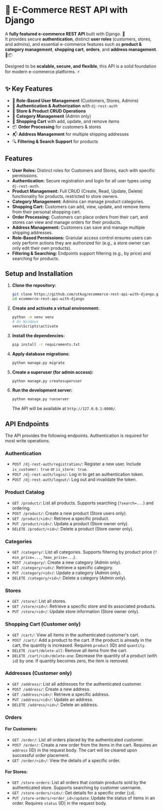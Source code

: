 # 🛒 E-Commerce REST API with Django  

A **fully featured e-commerce REST API** built with Django. 🚀  
It provides secure **authentication**, distinct **user roles** (customers, stores, and admins), and essential e-commerce features such as **product & category management**, **shopping cart**, **orders**, and **address management**. 🔐📦  

Designed to be **scalable, secure, and flexible**, this API is a solid foundation for modern e-commerce platforms. ⚡  

## ✨ Key Features  
- 👥 **Role-Based User Management** (Customers, Stores, Admins)  
- 🔑 **Authentication & Authorization** with `dj-rest-auth`  
- 🏪 **Store & Product CRUD Operations**  
- 📂 **Category Management** (Admin only)  
- 🛒 **Shopping Cart** with add, update, and remove items  
- 📦 **Order Processing** for customers & stores  
- 📬 **Address Management** for multiple shipping addresses  
- 🔍 **Filtering & Search Support** for products  

## Features

*   **User Roles:** Distinct roles for Customers and Stores, each with specific permissions.
*   **Authentication:** Secure registration and login for all user types using `dj-rest-auth`.
*   **Product Management:** Full CRUD (Create, Read, Update, Delete) functionality for products, restricted to store owners.
*   **Category Management:** Admins can manage product categories.
*   **Shopping Cart:** Customers can add, view, update, and remove items from their personal shopping cart.
*   **Order Processing:** Customers can place orders from their cart, and stores can view and manage orders for their products.
*   **Address Management:** Customers can save and manage multiple shipping addresses.
*   **Role-Based Permissions:** Granular access control ensures users can only perform actions they are authorized for (e.g., a store owner can only edit their own products).
*   **Filtering & Searching:** Endpoints support filtering (e.g., by price) and searching for products.


## Setup and Installation

1.  **Clone the repository:**
    ```bash
    git clone https://github.com/utkug/ecommerce-rest-api-with-django.git
    cd ecommerce-rest-api-with-django
    ```

2.  **Create and activate a virtual environment:**
    ```bash
    python -m venv venv
    # On Windows
    venv\Scripts\activate
    ```

3.  **Install the dependencies:**
    ```bash
    pip install -r requirements.txt
    ```

4.  **Apply database migrations:**
    ```bash
    python manage.py migrate
    ```

5.  **Create a superuser (for admin access):**
    ```bash
    python manage.py createsuperuser
    ```

6.  **Run the development server:**
    ```bash
    python manage.py runserver
    ```
    The API will be available at `http://127.0.0.1:8000/`.


## API Endpoints

The API provides the following endpoints. Authentication is required for most write operations.

### Authentication
*   `POST /dj-rest-auth/registration/`: Register a new user. Include `is_customer: true` or `is_store: true`.
*   `POST /dj-rest-auth/login/`: Log in to get an authentication token.
*   `POST /dj-rest-auth/logout/`: Log out and invalidate the token.

### Product Catalog
*   `GET /product/`: List all products. Supports searching (`?search=...`) and ordering.
*   `POST /product/`: Create a new product (Store users only).
*   `GET /product/<id>/`: Retrieve a specific product.
*   `PUT /product/<id>/`: Update a product (Store owner only).
*   `DELETE /product/<id>/`: Delete a product (Store owner only).

### Categories
*   `GET /category/`: List all categories. Supports filtering by product price (`?min_price=...`, `?max_price=...`).
*   `POST /category/`: Create a new category (Admin only).
*   `GET /category/<id>/`: Retrieve a specific category.
*   `PUT /category/<id>/`: Update a category (Admin only).
*   `DELETE /category/<id>/`: Delete a category (Admin only).

### Stores
*   `GET /store/`: List all stores.
*   `GET /store/<id>/`: Retrieve a specific store and its associated products.
*   `PUT /store/<id>/`: Update store information (Store owner only).

### Shopping Cart (Customer only)
*   `GET /cart/`: View all items in the authenticated customer's cart.
*   `POST /cart/`: Add a product to the cart. If the product is already in the cart, the quantity is increased. Requires `product` (ID) and `quantity`.
*   `DELETE /cart/delete-all`: Remove all items from the cart.
*   `DELETE /cart/<id>/delete-one`: Decrease the quantity of a product (with `id`) by one. If quantity becomes zero, the item is removed.

### Addresses (Customer only)
*   `GET /address/`: List all addresses for the authenticated customer.
*   `POST /address/`: Create a new address.
*   `GET /address/<id>/`: Retrieve a specific address.
*   `PUT /address/<id>/`: Update an address.
*   `DELETE /address/<id>/`: Delete an address.

### Orders
#### For Customers:
*   `GET /order/`: List all orders placed by the authenticated customer.
*   `POST /order/`: Create a new order from the items in the cart. Requires an `address` (ID) in the request body. The cart will be cleared upon successful order placement.
*   `GET /order/<id>/`: View the details of a specific order.

#### For Stores:
*   `GET /store-orders`: List all orders that contain products sold by the authenticated store. Supports searching by customer username.
*   `GET /store-orders/<id>/`: Get details for a specific order (`id`).
*   `PUT /store-orders/<order_id>/update`: Update the status of items in an order. Requires `status` (ID) in the request body.